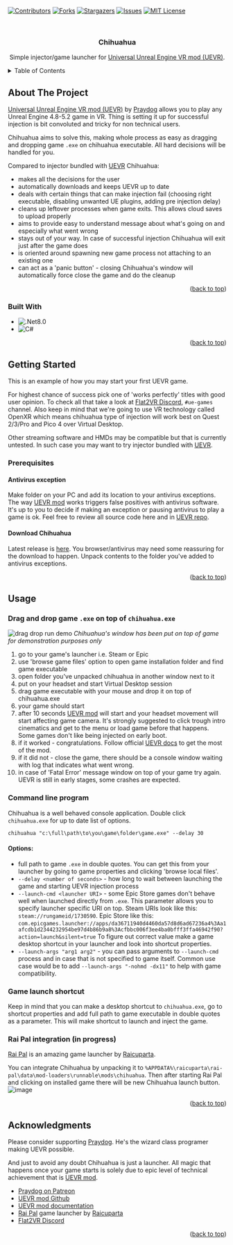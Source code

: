 <!-- Improved compatibility of back to top link: See: https://github.com/othneildrew/Best-README-Template/pull/73 -->
<a name="readme-top"></a>

<!-- PROJECT SHIELDS -->
<!--
*** I'm using markdown "reference style" links for readability.
*** Reference links are enclosed in brackets [ ] instead of parentheses ( ).
*** See the bottom of this document for the declaration of the reference variables
*** for contributors-url, forks-url, etc. This is an optional, concise syntax you may use.
*** https://www.markdownguide.org/basic-syntax/#reference-style-links
-->
[![Contributors][contributors-shield]][contributors-url]
[![Forks][forks-shield]][forks-url]
[![Stargazers][stars-shield]][stars-url]
[![Issues][issues-shield]][issues-url]
[![MIT License][license-shield]][license-url]

<br />
<div align="center">
<h3 align="center">Chihuahua</h3>
<p align="center">
    Simple injector/game launcher for <a href="https://github.com/praydog/UEVR">Universal Unreal Engine VR mod (UEVR)</a>.
    <br />
  </p>
</div>

<!-- TABLE OF CONTENTS -->
<details>
  <summary>Table of Contents</summary>
  <ol>
    <li>
      <a href="#about-the-project">About The Project</a>
      <ul>
        <li><a href="#built-with">Built With</a></li>
      </ul>
    </li>
    <li>
      <a href="#getting-started">Getting Started</a>
      <ul>
        <li><a href="#prerequisites">Prerequisites</a></li>
        <li><a href="#usage">Usage</a></li>
      </ul>
    </li>
    <li><a href="#usage">Usage</a></li>
    <li><a href="#acknowledgments">Acknowledgments</a></li>
  </ol>
</details>

<!-- ABOUT THE PROJECT -->
## About The Project
<a href="https://github.com/praydog/UEVR">Universal Unreal Engine VR mod (UEVR)</a> by [Praydog](https://www.patreon.com/praydog) allows you to play any Unreal Engine 4.8-5.2 game in VR. Thing is setting it up for successful injection is bit convoluted and tricky for non technical users.

Chihuahua aims to solve this, making whole process as easy as dragging and dropping game `.exe` on chihuahua executable. All hard decisions will be handled for you.

Compared to injector bundled with [UEVR](https://www.patreon.com/praydog) Chihuahua:
* makes all the decisions for the user
* automatically downloads and keeps UEVR up to date
* deals with certain things that can make injection fail (choosing right executable, disabling unwanted UE plugins, adding pre injection delay)
* cleans up leftover processes when game exits. This allows cloud saves to upload properly
* aims to provide easy to understand message about what's going on and especially what went wrong
* stays out of your way. In case of successful injection Chihuahua will exit just after the game does
* is oriented around spawning new game process not attaching to an existing one
* can act as a 'panic button' - closing Chihuahua's window will automatically force close the game and do the cleanup

<p align="right">(<a href="#readme-top">back to top</a>)</p>

### Built With

* ![.Net8.0][dotnet-badge]
* ![C#][c-sharp-badge]

<p align="right">(<a href="#readme-top">back to top</a>)</p>

<!-- GETTING STARTED -->
## Getting Started

This is an example of how you may start your first UEVR game. 

For highest chance of success pick one of 'works perfectly' titles with good user opinion. To check all that take a look at [Flat2VR Discord](https://discord.com/invite/ZFSCSDe), `#ue-games` channel.
Also keep in mind that we're going to use VR technology called OpenXR which means chihuahua type of injection will work best on Quest 2/3/Pro and Pico 4 over Virtual Desktop.

Other streaming software and HMDs may be compatible but that is currently untested. In such case you may want to try injector bundled with [UEVR](https://github.com/praydog/UEVR).

### Prerequisites

#### Antivirus exception

Make folder on your PC and add its location to your antivirus exceptions. The way [UEVR mod](https://github.com/praydog/UEVR) works triggers false positives with antivirus software. 
It's up to you to decide if making an exception or pausing antivirus to play a game is ok. Feel free to review all source code here and in [UEVR repo](https://github.com/praydog/UEVR).

#### Download Chihuahua

Latest release is [here](https://github.com/keton/chihuahua/releases/latest/download/chihuahua.zip). You browser/antivirus may need some reassuring for the download to happen. Unpack contents to the folder you've added to antivirus exceptions.

<p align="right">(<a href="#readme-top">back to top</a>)</p>

<!-- USAGE EXAMPLES -->
## Usage

### Drag and drop game `.exe` on top of `chihuahua.exe`
![drag drop run demo](assets/drag_drop_run.gif)
_Chihuahua's window has been put on top of game for demonstration purposes only_

1. go to your game's launcher i.e. Steam or Epic
1. use 'browse game files' option to open game installation folder and find game executable
1. open folder you've unpacked chihuahua in another window next to it
1. put on your headset and start Virtual Desktop session
1. drag game executable with your mouse and drop it on top of chihuahua.exe
1. your game should start
1. after 10 seconds [UEVR mod](https://github.com/praydog/UEVR) will start and your headset movement will start affecting game camera. It's strongly suggested to click trough intro cinematics and get to the menu or load game before that happens. Some games don't like being injected on early boot.
1. if it worked - congratulations. Follow official [UEVR docs](https://praydog.github.io/uevr-docs/index.html) to get the most of the mod.
1. if it did not - close the game, there should be a console window waiting with log that indicates what went wrong.
1. in case of 'Fatal Error' message window on top of your game try again. UEVR is still in early stages, some crashes are expected.

### Command line program

Chihuahua is a well behaved console application. Double click `chihuahua.exe` for up to date list of options. 

```
chihuahua "c:\full\path\to\you\game\folder\game.exe" --delay 30
```

#### Options:
* full path to game `.exe` in double quotes. You can get this from your launcher by going to game properties and clicking 'browse local files'.
* `--delay <number of seconds>` - how long to wait between launching the game and starting UEVR injection process
* `--launch-cmd <launcher URI>` - some Epic Store games don't behave well when launched directly from `.exe`. This parameter allows you to specify launcher specific URI on top. 
Steam URIs look like this: `steam://rungameid/1730590`.
Epic Store like this: `com.epicgames.launcher://apps/da36711940d4460da57d8d6ad67236a4%3Aa1afcdb1d2344232954be97d4b86b9a8%3Acfbbc006f3ee4ba0bfff3ffa46942f90?action=launch&silent=true`
To figure out correct value make a game desktop shortcut in your launcher and look into shortcut properties.
* `--launch-args "arg1 arg2"` - you can pass arguments to `--launch-cmd` process and in case that is not specified to game itself.
Common use case would be to add `--launch-args "-nohmd -dx11"` to help with game compatibility.

### Game launch shortcut

Keep in mind that you can make a desktop shortcut to `chihuahua.exe`, go to shortcut properties 
and add full path to game executable in double quotes as a parameter. This will make shortcut to launch and inject the game.

### Rai Pal integration (in progress)

[Rai Pal](https://github.com/raicuparta/rai-pal) is an amazing game launcher by [Raicuparta](https://raicuparta.com/).

You can integrate Chihuahua by unpacking it to `%APPDATA%\raicuparta\rai-pal\data\mod-loaders\runnable\mods\chihuahua`.
Then after starting Rai Pal and clicking on installed game there will be new Chihuahua launch button.
![image](https://github.com/keton/chihuahua/assets/2270836/de0205e5-9f87-467f-a5cd-b6fdb6bd5291)

<p align="right">(<a href="#readme-top">back to top</a>)</p>

<!-- ACKNOWLEDGMENTS -->
## Acknowledgments

Please consider supporting [Praydog](https://www.patreon.com/praydog). He's the wizard class programer making UEVR possible. 

And just to avoid any doubt Chihuahua is just a launcher. All magic that happens once your game starts is solely due to epic level of technical achievement that is [UEVR mod](https://github.com/praydog/UEVR).

* [Praydog on Patreon](https://www.patreon.com/praydog)
* [UEVR mod Github](https://github.com/praydog/UEVR)
* [UEVR mod documentation](https://uevr.io)
* [Rai Pal](https://github.com/raicuparta/rai-pal) game launcher by [Raicuparta](https://raicuparta.com/)
* [Flat2VR Discord](https://discord.com/invite/ZFSCSDe)

<p align="right">(<a href="#readme-top">back to top</a>)</p>

[contributors-shield]: https://img.shields.io/github/contributors/keton/chihuahua.svg?style=for-the-badge
[contributors-url]: https://github.com/keton/chihuahua/graphs/contributors
[forks-shield]: https://img.shields.io/github/forks/keton/chihuahua.svg?style=for-the-badge
[forks-url]: https://github.com/keton/chihuahua/network/members
[stars-shield]: https://img.shields.io/github/stars/keton/chihuahua.svg?style=for-the-badge
[stars-url]: https://github.com/keton/chihuahua/stargazers
[issues-shield]: https://img.shields.io/github/issues/keton/chihuahua.svg?style=for-the-badge
[issues-url]: https://github.com/keton/chihuahua/issues
[license-shield]: https://img.shields.io/github/license/keton/chihuahua.svg?style=for-the-badge
[license-url]: https://github.com/keton/chihuahua/blob/master/LICENSE.txt
[dotnet-badge]: https://img.shields.io/badge/.NET%208.0-512BD4?style=for-the-badge&logo=dotnet&logoColor=white
[c-sharp-badge]: https://img.shields.io/badge/C%23-512BD4?style=for-the-badge&logo=csharp&logoColor=white
